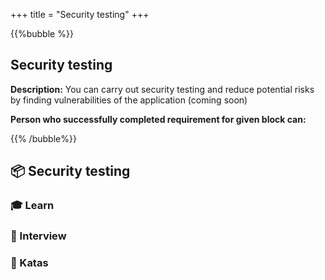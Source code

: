 +++
title = "Security testing"
+++

{{%bubble %}}

## Security testing

**Description:** You can carry out security testing and reduce potential risks by finding vulnerabilities of the application (coming soon) 

**Person who successfully completed requirement for given block can:**


{{% /bubble%}}

## **📦 Security testing**

### **🎓 Learn**

### **🎤  Interview**

### **📝 Katas**
